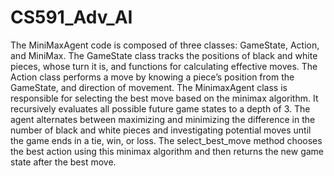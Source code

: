 # CS591_Adv_AI
The MiniMaxAgent code is composed of three classes: GameState, Action, and MiniMax. The GameState class tracks the positions of black and white pieces, whose turn it is, and functions for calculating effective moves. The Action class performs a move by knowing a piece’s position from the GameState, and direction of movement. The MinimaxAgent class is responsible for selecting the best move based on the minimax algorithm. It recursively evaluates all possible future game states to a depth of 3. The agent alternates between maximizing and minimizing the difference in the number of black and white pieces and investigating potential moves until the game ends in a tie, win, or loss. The select_best_move method chooses the best action using this minimax algorithm and then returns the new game state after the best move. 
